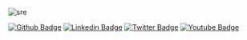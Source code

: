 ![sre](https://i.imgur.com/ykaNfky.jpg)

[![Github Badge](https://img.shields.io/badge/-Github-000?style=flat-square&logo=Github&logoColor=white&link=https://github.com/msfidelis)](https://github.com/msfidelis)
[![Linkedin Badge](https://img.shields.io/badge/-LinkedIn-blue?style=flat-square&logo=Linkedin&logoColor=white&link=https://www.linkedin.com/in/msfidelis/)](https://www.linkedin.com/in/msfidelis/)
[![Twitter Badge](https://img.shields.io/badge/-Twitter-1ca0f1?style=flat-square&labelColor=1ca0f1&logo=twitter&logoColor=white&link=https://twitter.com/fidelissauro)](https://twitter.com/fidelissauro)
[![Youtube Badge](https://img.shields.io/badge/-Youtube-red?style=flat-square&labelColor=red&logo=youtube&logoColor=white&link=https://youtube.com/MatheusFidelissauro)](https://youtube.com/MatheusFidelissauro)

<!-- 
- 🔭 I’m currently working on Pagseguro PagBank
- 🌱 I’m currently learning Golang
- 💬 Ask me about Cloud, Serverless Apps, Cloud Native Architecture
- 📫 How to reach me: matheus@nanoshots.com.br
- 😄 Pronouns: He/Him
- ⚡ Fun fact: HQ Addicted e Pai de Pet -->


